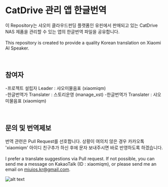 # CatDrive 관리 앱 한글번역

이 Repository는 샤오미 클라우드펀딩 플랫폼인 유핀에서 판매되고 있는 CatDrive NAS 제품을 관리할 수 있는 앱의 한글번역 파일을 공유합니다.
<br /><br />This repository is created to provide a quality Korean translation on Xiaomi AI Speaker.

<br />

## 참여자
-프로젝트 설립자 Leader : 샤오미물음표 (xiaomiqm)<br />
-한글번역가 Translater : 스토리운영 (manage_xst)
-한글번역가 Translater : 샤오미물음표 (xiaomiqm)

<br />

## 문의 및 번역제보

번역 관련은 Pull Request를 선호합니다. 상황이 여의치 않은 경우 카카오톡 'xiaomiqm' 아이디 친구추가 하신 후에 문자 보내주시면 바로 반영하도록 하겠습니다.<br /><br />I prefer a translate suggestions via Pull request. If not possible, you can send me a message on KakaoTalk (ID : xiaomiqm), or please send me an email on miuios.kr@gmail.com.

![alt text](/miai_intro.JPG)
